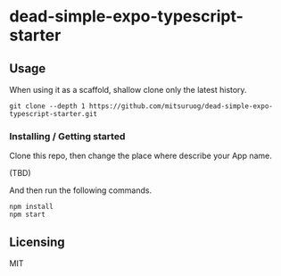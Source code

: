 # dead-simple-expo-typescript-starter

## Usage

When using it as a scaffold, shallow clone only the latest history.

```
git clone --depth 1 https://github.com/mitsuruog/dead-simple-expo-typescript-starter.git
```

### Installing / Getting started

Clone this repo, then change the place where describe your App name.

(TBD)

And then run the following commands.

```
npm install
npm start
```

## Licensing

MIT